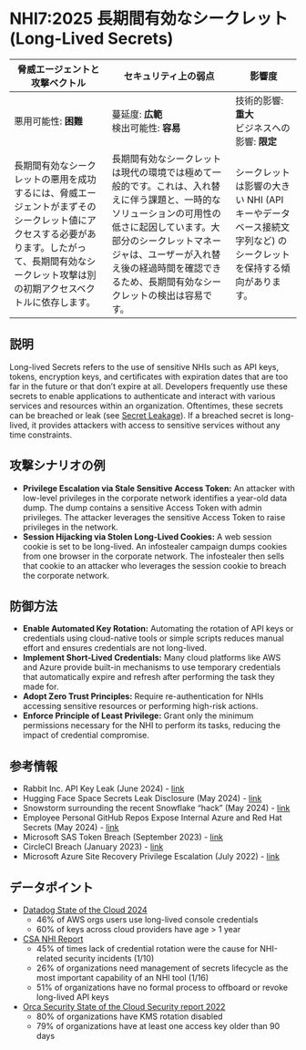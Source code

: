 # NHI7:2025 長期間有効なシークレット (Long-Lived Secrets)

| 脅威エージェントと攻撃ベクトル | セキュリティ上の弱点                     | 影響度                                             |
|--------------------------------|------------------------------------------|----------------------------------------------------|
| 悪用可能性: **困難**           | 蔓延度: **広範**<br>検出可能性: **容易** | 技術的影響: **重大**<br>ビジネスへの影響: **限定** |
| 長期間有効なシークレットの悪用を成功するには、脅威エージェントがまずそのシークレット値にアクセスする必要があります。したがって、長期間有効なシークレット攻撃は別の初期アクセスベクトルに依存します。 | 長期間有効なシークレットは現代の環境では極めて一般的です。これは、入れ替えに伴う課題と、一時的なソリューションの可用性の低さに起因しています。大部分のシークレットマネージャは、ユーザーが入れ替え後の経過時間を確認できるため、長期間有効なシークレットの検出は容易です。 | シークレットは影響の大きい NHI (API キーやデータベース接続文字列など) のシークレットを保持する傾向があります。 |


## 説明

Long-lived Secrets refers to the use of sensitive NHIs such as API keys, tokens, encryption keys, and certificates with expiration dates that are too far in the future or that don’t expire at all. Developers frequently use these secrets to enable applications to authenticate and interact with various services and resources within an organization. Oftentimes, these secrets can be breached or leak (see [Secret Leakage](https://owasp.org/www-project-non-human-identities-top-10/2025/2-secret-leakage/)). If a breached secret is long-lived, it provides attackers with access to sensitive services without any time constraints.

## 攻撃シナリオの例

* **Privilege Escalation via Stale Sensitive Access Token:** An attacker with low-level privileges in the corporate network identifies a year-old data dump. The dump contains a sensitive Access Token with admin privileges. The attacker leverages the sensitive Access Token to raise privileges in the network.
* **Session Hijacking via Stolen Long-Lived Cookies:** A web session cookie is set to be long-lived. An infostealer campaign dumps cookies from one browser in the corporate network. The infostealer then sells that cookie to an attacker who leverages the session cookie to breach the corporate network.

## 防御方法

* **Enable Automated Key Rotation:** Automating the rotation of API keys or credentials using cloud-native tools or simple scripts reduces manual effort and ensures credentials are not long-lived.
* **Implement Short-Lived Credentials:** Many cloud platforms like AWS and Azure provide built-in mechanisms to use temporary credentials that automatically expire and refresh after performing the task they made for. 
* **Adopt Zero Trust Principles:** Require re-authentication for NHIs accessing sensitive resources or performing high-risk actions.
* **Enforce Principle of Least Privilege:** Grant only the minimum permissions necessary for the NHI to perform its tasks, reducing the impact of credential compromise.

## 参考情報
* Rabbit Inc. API Key Leak (June 2024) - [link](https://www.doppler.com/blog/updated-data-breaches-caused-by-leaks-in-2024)
* Hugging Face Space Secrets Leak Disclosure (May 2024) - [link](https://huggingface.co/blog/space-secrets-disclosure)
* Snowstorm surrounding the recent Snowflake “hack” (May 2024) - [link](https://medium.com/@ronilichtman/snowstorm-surrounding-the-recent-snowflake-hack-ab7e51e0c5be)
* Employee Personal GitHub Repos Expose Internal Azure and Red Hat Secrets (May 2024) - [link](https://www.aquasec.com/blog/github-repos-expose-azure-and-red-hat-secrets/)
* Microsoft SAS Token Breach (September 2023) - [link](https://www.wiz.io/blog/38-terabytes-of-private-data-accidentally-exposed-by-microsoft-ai-researchers)
* CircleCI Breach (January 2023) - [link](https://circleci.com/blog/jan-4-2023-incident-report/)
* Microsoft Azure Site Recovery Privilege Escalation (July 2022) - [link](https://www.tenable.com/security/research/tra-2022-26)


## データポイント
* [Datadog State of the Cloud 2024](https://www.datadoghq.com/state-of-cloud-security/)
    * 46% of AWS orgs users use long-lived console credentials
    * 60% of keys across cloud providers have age > 1 year
* [CSA NHI Report](hhttps://cloudsecurityalliance.org/artifacts/state-of-non-human-identity-security-survey-report) 
    * 45% of times lack of credential rotation were the cause for NHI-related security incidents (1/10)
    * 26% of organizations need management of secrets lifecycle as the most important capability of an NHI tool (1/16)
    * 51% of organizations have no formal process to offboard or revoke long-lived API keys
* [Orca Security State of the Cloud Security report 2022](https://orca.security/wp-content/uploads/2022/09/2022-State-of-Public-Cloud-Security-Report.pdf)
    * 80% of organizations have KMS rotation disabled
    * 79% of organizations have at least one access key older than 90 days
